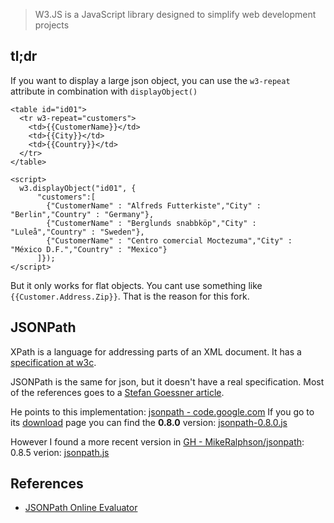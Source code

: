 
> W3.JS is a JavaScript library designed to simplify web development projects


## tl;dr

If you want to display a large json object, you can use the `w3-repeat` attribute
in combination with `displayObject()`

```
<table id="id01">
  <tr w3-repeat="customers">
    <td>{{CustomerName}}</td>
    <td>{{City}}</td>
    <td>{{Country}}</td>
  </tr>
</table>

<script>
  w3.displayObject("id01", {
      "customers":[
        {"CustomerName" : "Alfreds Futterkiste","City" : "Berlin","Country" : "Germany"},
        {"CustomerName" : "Berglunds snabbköp","City" : "Luleå","Country" : "Sweden"},
        {"CustomerName" : "Centro comercial Moctezuma","City" : "México D.F.","Country" : "Mexico"}
      ]});
</script>
```

But it only works for flat objects. You cant use something like `{{Customer.Address.Zip}}`.
That is the reason for this fork.

## JSONPath

XPath is a language for addressing parts of an XML document. It has a [specification at w3c](https://www.w3.org/TR/xpath/all/).

JSONPath is the same for json, but it doesn't have a real specification. Most of the references goes to a 
[Stefan Goessner article](https://goessner.net/articles/JsonPath/).

He points to this implementation: [jsonpath - code.google.com](https://code.google.com/archive/p/jsonpath/)
If you go to its [download](https://code.google.com/archive/p/jsonpath/downloads) page you can find the **0.8.0** version: [jsonpath-0.8.0.js](https://storage.googleapis.com/google-code-archive-downloads/v2/code.google.com/jsonpath/jsonpath-0.8.0.js.txt)

However I found a more recent version in [GH - MikeRalphson/jsonpath](https://github.com/MikeRalphson/jsonpath): 0.8.5 verion: [jsonpath.js](https://raw.githubusercontent.com/MikeRalphson/jsonpath/master/src/js/jsonpath.js)


## References

- [JSONPath Online Evaluator](https://jsonpath.com/)

